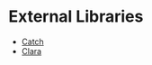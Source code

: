 
# External Libraries

* [Catch](https://github.com/catchorg/Catch2)
* [Clara](https://github.com/catchorg/Clara)

